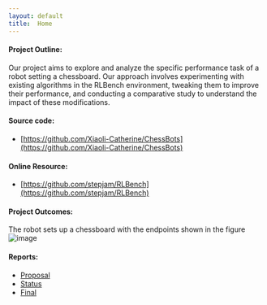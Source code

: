 ```yaml
---
layout: default
title:  Home
---
```

#### Project Outline:

Our project aims to explore and analyze the specific performance task of a robot setting a chessboard. Our approach involves experimenting with existing algorithms in the RLBench environment, tweaking them to improve their performance, and conducting a comparative study to understand the impact of these modifications. 

#### Source code: 
- [https://github.com/Xiaoli-Catherine/ChessBots](https://github.com/Xiaoli-Catherine/ChessBots)

#### Online Resource: 
- [https://github.com/stepjam/RLBench](https://github.com/stepjam/RLBench)

#### Project Outcomes:
The robot sets up a chessboard with the endpoints shown in the figure
![image](https://github.com/user-attachments/assets/34ac1459-e1dc-4b30-975f-1b7c3866e979)

#### Reports:

- [Proposal](proposal.html)
- [Status](status.html)
- [Final](final.html)


